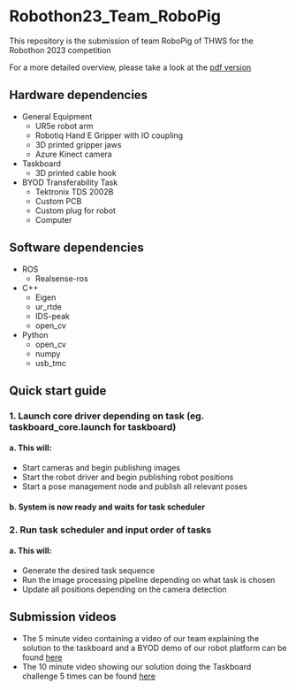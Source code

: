 # Robothon23_Team_RoboPig
This repository is the submission of team RoboPig of THWS for the Robothon 2023 competition 

For a more detailed overview, please take a look at the [pdf version](https://github.com/Usaali/Robothon23_Team_RoboPig/blob/main/Submission%20for%20Robothon%202023.pdf)

## Hardware dependencies
- General Equipment
  - UR5e robot arm
  - Robotiq Hand E Gripper with IO coupling
  - 3D printed gripper jaws
  - Azure Kinect camera
- Taskboard
  - 3D printed cable hook
- BYOD Transferability Task
  - Tektronix TDS 2002B
  - Custom PCB
  - Custom plug for robot
  - Computer

## Software dependencies
- ROS
  - Realsense-ros
- C++
  - Eigen
  - ur_rtde
  - IDS-peak
  - open_cv
- Python
  - open_cv
  - numpy
  - usb_tmc

## Quick start guide
### 1. Launch core driver depending on task (eg. taskboard_core.launch for taskboard)
#### a. This will:
- Start cameras and begin publishing images
- Start the robot driver and begin publishing robot positions
- Start a pose management node and publish all relevant poses
		
#### b. System is now ready and waits for task scheduler
	
### 2. Run task scheduler and input order of tasks
#### a. This will:
- Generate the desired task sequence 
- Run the image processing pipeline depending on what task is chosen
- Update all positions depending on the camera detection

## Submission videos
- The 5 minute video containing a video of our team explaining the solution to the taskboard and a BYOD demo of our robot platform can be found [here](https://cloud.fhws.de/s/XMiiNnsXjnTxfKD)
- The 10 minute video showing our solution doing the Taskboard challenge 5 times can be found [here](https://cloud.fhws.de/s/nXWnQFLCZbzyewY)
